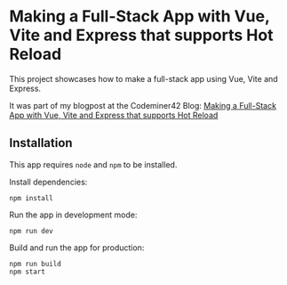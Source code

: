 # Making a Full-Stack App with Vue, Vite and Express that supports Hot Reload

This project showcases how to make a full-stack app using Vue, Vite and Express.

It was part of my blogpost at the Codeminer42 Blog: [Making a Full-Stack App with Vue, Vite and Express that supports Hot Reload](https://blog.codeminer42.com/making-a-full-stack-app-with-vue-vite-and-express-that-supports-hot-reload/)

## Installation

This app requires `node` and `npm` to be installed.

Install dependencies:

```console
npm install
```

Run the app in development mode:

```console
npm run dev
```

Build and run the app for production:

```console
npm run build
npm start
```
